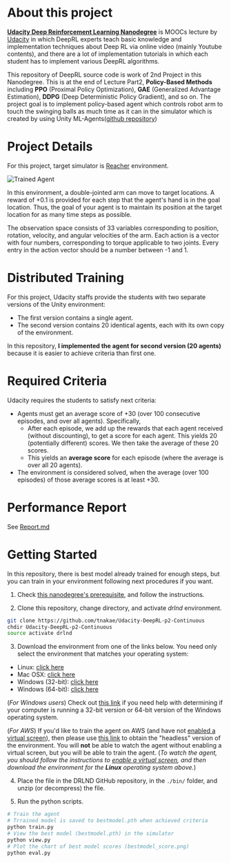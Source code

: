 [//]: # (Image References)

[image1]: https://user-images.githubusercontent.com/10624937/43851024-320ba930-9aff-11e8-8493-ee547c6af349.gif "Trained Agent"


# About this project
**[Udacity Deep Reinforcement Learning Nanodegree](https://www.udacity.com/course/deep-reinforcement-learning-nanodegree--nd893)**
is MOOCs lecture by [Udacity](https://www.udacity.com/) in which DeepRL experts
teach basic knowledge and implementation techniques about Deep RL via online video
(mainly Youtube contents), and there are a lot of implementation tutorials
in which each student has to implement various DeepRL algorithms.

This repository of DeepRL source code is work of 2nd Project in this Nanodegree.
This is at the end of Lecture Part2, **Policy-Based Methods** including 
**PPO** (Proximal Policy Optimization), **GAE** (Generalized Advantage Estimation),
**DDPG** (Deep Deterministic Policy Gradient), and so on.
The project goal is to implement policy-based agent which controls robot arm
to touch the swinging balls as much time as it can in the simulator which is created by
using Unity ML-Agents([github repository](https://github.com/Unity-Technologies/ml-agents))

# Project Details
For this project, target simulator is [Reacher](https://github.com/Unity-Technologies/ml-agents/blob/master/docs/Learning-Environment-Examples.md#reacher) environment.

![Trained Agent][image1]

In this environment, a double-jointed arm can move to target locations. A reward of +0.1 is provided for each step that the agent's hand is in the goal location. Thus, the goal of your agent is to maintain its position at the target location for as many time steps as possible.

The observation space consists of 33 variables corresponding to position, rotation, velocity, and angular velocities of the arm. Each action is a vector with four numbers, corresponding to torque applicable to two joints. Every entry in the action vector should be a number between -1 and 1.

# Distributed Training
For this project, Udacity staffs provide the students with two separate versions of the Unity environment:
- The first version contains a single agent.
- The second version contains 20 identical agents, each with its own copy of the environment.  

In this repository, **I implemented the agent for second version (20 agents)**
because it is easier to achieve criteria than first one.

# Required Criteria
Udacity requires the students to satisfy next criteria:
- Agents must get an average score of +30 (over 100 consecutive episodes, and over all agents).  Specifically,
  - After each episode, we add up the rewards that each agent received (without discounting), to get a score for each agent.  This yields 20 (potentially different) scores.  We then take the average of these 20 scores. 
  - This yields an **average score** for each episode (where the average is over all 20 agents).
- The environment is considered solved, when the average (over 100 episodes) of those average scores is at least +30. 

# Performance Report
See [Report.md](./Report.md)

# Getting Started
In this repository, there is best model already trained for enough steps,
but you can train in your environment following next procedures if you want.

1. Check [this nanodegree's prerequisite](https://github.com/udacity/deep-reinforcement-learning/#dependencies), and follow the instructions.

2. Clone this repository, change directory, and activate *drlnd* environment.
``` bash
git clone https://github.com/tnakae/Udacity-DeepRL-p2-Continuous
chdir Udacity-DeepRL-p2-Continuous
source activate drlnd
```

3. Download the environment from one of the links below.  You need only select the environment that matches your operating system:

  - Linux: [click here](https://s3-us-west-1.amazonaws.com/udacity-drlnd/P2/Reacher/Reacher_Linux.zip)
  - Mac OSX: [click here](https://s3-us-west-1.amazonaws.com/udacity-drlnd/P2/Reacher/Reacher.app.zip)
  - Windows (32-bit): [click here](https://s3-us-west-1.amazonaws.com/udacity-drlnd/P2/Reacher/Reacher_Windows_x86.zip)
  - Windows (64-bit): [click here](https://s3-us-west-1.amazonaws.com/udacity-drlnd/P2/Reacher/Reacher_Windows_x86_64.zip)
    
  (_For Windows users_) Check out [this link](https://support.microsoft.com/en-us/help/827218/how-to-determine-whether-a-computer-is-running-a-32-bit-version-or-64) if you need help with determining if your computer is running a 32-bit version or 64-bit version of the Windows operating system.

  (_For AWS_) If you'd like to train the agent on AWS (and have not [enabled a virtual screen](https://github.com/Unity-Technologies/ml-agents/blob/master/docs/Training-on-Amazon-Web-Service.md)), then please use [this link](https://s3-us-west-1.amazonaws.com/udacity-drlnd/P2/Reacher/Reacher_Linux_NoVis.zip) to obtain the "headless" version of the environment.  You will **not** be able to watch the agent without enabling a virtual screen, but you will be able to train the agent.  (_To watch the agent, you should follow the instructions to [enable a virtual screen](https://github.com/Unity-Technologies/ml-agents/blob/master/docs/Training-on-Amazon-Web-Service.md), and then download the environment for the **Linux** operating system above._)

4. Place the file in the DRLND GitHub repository, in the `./bin/` folder, and unzip (or decompress) the file. 

5. Run the python scripts.
``` bash
# Train the agent
# Trrained model is saved to bestmodel.pth when achieved criteria
python train.py
# View the best model (bestmodel.pth) in the simulator
python view.py
# Plot the chart of best model scores (bestmodel_score.png)
python eval.py
```

